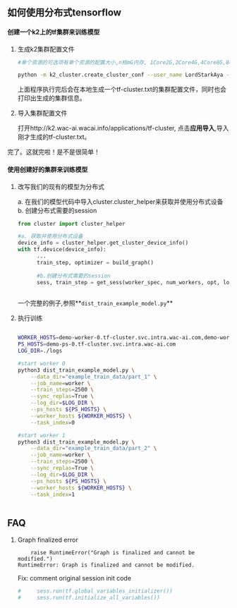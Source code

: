 ## 如何使用分布式tensorflow


#### 创建一个k2上的tf集群来训练模型

1. 生成k2集群配置文件
    
    ```bash
    #单个资源的可选项有单个资源的配置大小,n核mG内存, 1Core2G,2Core4G,4Core8G,8Core16G,16Core32G,24Core64G
    
    python -m k2_cluster.create_cluster_conf --user_name LordStarkAya --numb_workers 2 --numb_ps 1 --single_resourse 1Core2G 
    
    ```
    上面程序执行完后会在本地生成一个tf-cluster.txt的集群配置文件，同时也会打印出生成的集群信息。
    
2. 导入集群配置文件
    
    打开http://k2.wac-ai.wacai.info/applications/tf-cluster,
    点击**应用导入**,导入刚才生成的tf-cluster.txt。
    
完了。这就完啦！是不是很简单！

#### 使用创建好的集群来训练模型

1. 改写我们的现有的模型为分布式
    
    a. 在我们的模型代码中导入cluster.cluster_helper来获取并使用分布式设备
    b. 创建分布式需要的session 
   
      ```python
      from cluster import cluster_helper
      
      #a. 获取并使用分布式设备
      device_info = cluster_helper.get_cluster_device_info()
      with tf.device(device_info):
            ...
            train_step, optimizer = build_graph()
            
            #b.创建分布式需要的session
            sess, train_step = get_sess(worker_spec, num_workers, opt, loss, global_step)
            
      ```
      
      一个完整的例子,参照**```dist_train_example_model.py```**
      
2. 执行训练

    ```bash
    
    WORKER_HOSTS=demo-worker-0.tf-cluster.svc.intra.wac-ai.com,demo-worker-1.tf-cluster.svc.intra.wac-ai.com
    PS_HOSTS=demo-ps-0.tf-cluster.svc.intra.wac-ai.com
    LOG_DIR=./logs
 
    #start worker 0
    python3 dist_train_example_model.py \
        --data_dir="example_train_data/part_1" \
        --job_name=worker \
        --train_steps=2500 \
        --sync_replas=True \
        --log_dir=$LOG_DIR \
        --ps_hosts ${PS_HOSTS} \
        --worker_hosts ${WORKER_HOSTS} \
        --task_index=0    
    
    #start worker 1
    python3 dist_train_example_model.py \
        --data_dir="example_train_data/part_2" \
        --job_name=worker \
        --train_steps=2500 \
        --sync_replas=True \
        --log_dir=$LOG_DIR \
        --ps_hosts ${PS_HOSTS} \
        --worker_hosts ${WORKER_HOSTS} \
        --task_index=1 
       
    ```

## FAQ

1. Graph finalized error

    ```
        raise RuntimeError("Graph is finalized and cannot be modified.")
    RuntimeError: Graph is finalized and cannot be modified.
    ```
   Fix:
   comment original session init code
   ```python
   #     sess.run(tf.global_variables_initializer())
   #     sess.run(tf.initialize_all_variables())
   ```
 



